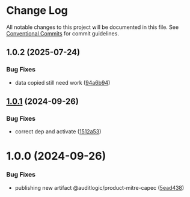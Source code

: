# Change Log

All notable changes to this project will be documented in this file.
See [Conventional Commits](https://conventionalcommits.org) for commit guidelines.

## 1.0.2 (2025-07-24)


### Bug Fixes

* data copied still need work ([94a6b94](https://github.com/zerobias-org/product/commit/94a6b942fb0516367548599d739529536132755a))





## [1.0.1](https://github.com/auditlogic/product/compare/@auditlogic/product-mitre-capec@1.0.0...@auditlogic/product-mitre-capec@1.0.1) (2024-09-26)


### Bug Fixes

* correct dep and activate ([1512a53](https://github.com/auditlogic/product/commit/1512a5326406ee701dac83ad08c13086514f9c49))





# 1.0.0 (2024-09-26)


### Bug Fixes

* publishing new artifact @auditlogic/product-mitre-capec ([5ead438](https://github.com/auditlogic/product/commit/5ead4384d1cfcd096bc89a695434582f655d543b))
